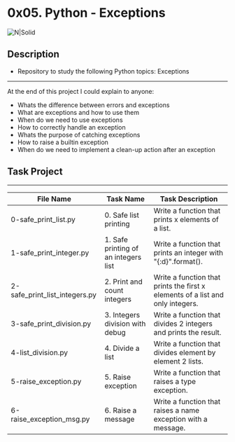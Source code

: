 # 0x05. Python - Exceptions

![N|Solid](https://www.holbertonschool.com/holberton-logo.png)

## Description
- Repository to study the following Python topics: Exceptions
---
At the end of this project I could explain to anyone:
- Whats the difference between errors and exceptions
- What are exceptions and how to use them
- When do we need to use exceptions
- How to correctly handle an exception
- Whats the purpose of catching exceptions
- How to raise a builtin exception
- When do we need to implement a clean-up action after an exception

## Task Project
---
File Name|Task Name|Task Description
---|---|---
0-safe_print_list.py|0. Safe list printing|Write a function that prints x elements of a list.
1-safe_print_integer.py|1. Safe printing of an integers list|Write a function that prints an integer with "{:d}".format().
2-safe_print_list_integers.py|2. Print and count integers|Write a function that prints the first x elements of a list and only integers.
3-safe_print_division.py|3. Integers division with debug|Write a function that divides 2 integers and prints the result.
4-list_division.py|4. Divide a list|Write a function that divides element by element 2 lists.
5-raise_exception.py|5. Raise exception|Write a function that raises a type exception.
6-raise_exception_msg.py|6. Raise a message|Write a function that raises a name exception with a message.